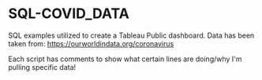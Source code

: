 # SQL-COVID_DATA
SQL examples utilized to create a Tableau Public dashboard. 
Data has been taken from: https://ourworldindata.org/coronavirus

Each script has comments to show what certain lines are doing/why I'm pulling specific data!
